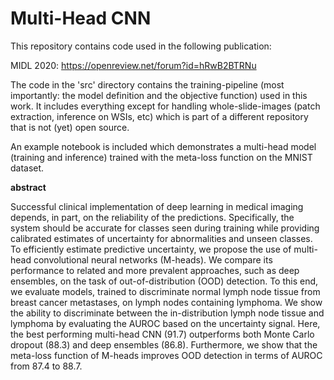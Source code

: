 # Multi-Head CNN

This repository contains code used in the following publication:

MIDL 2020: https://openreview.net/forum?id=hRwB2BTRNu

The code in the 'src' directory contains the training-pipeline (most importantly: the model definition and the objective function) used in this work. It includes everything except for handling whole-slide-images (patch extraction, inference on WSIs, etc) which is part of a different repository that is not (yet) open source. 

An example notebook is included which demonstrates a multi-head model (training and inference) trained with the meta-loss function on the MNIST dataset. 

**abstract**

Successful clinical implementation of deep learning in medical imaging depends, in part, on the reliability of the predictions. Specifically, the system should be accurate for classes seen during training while providing calibrated estimates of uncertainty for abnormalities and unseen classes. To efficiently estimate predictive uncertainty, we propose the use of multi-head convolutional neural networks (M-heads). We compare its performance to related and more prevalent approaches, such as deep ensembles, on the task of out-of-distribution (OOD) detection. To this end, we evaluate models, trained to discriminate normal lymph node tissue from breast cancer metastases, on lymph nodes containing lymphoma. We show the ability to discriminate between the in-distribution lymph node tissue and lymphoma by evaluating the AUROC based on the uncertainty signal. Here, the best performing multi-head CNN (91.7) outperforms both Monte Carlo dropout (88.3) and deep ensembles (86.8). Furthermore, we show that the meta-loss function of M-heads improves OOD detection in terms of AUROC from 87.4 to 88.7.

